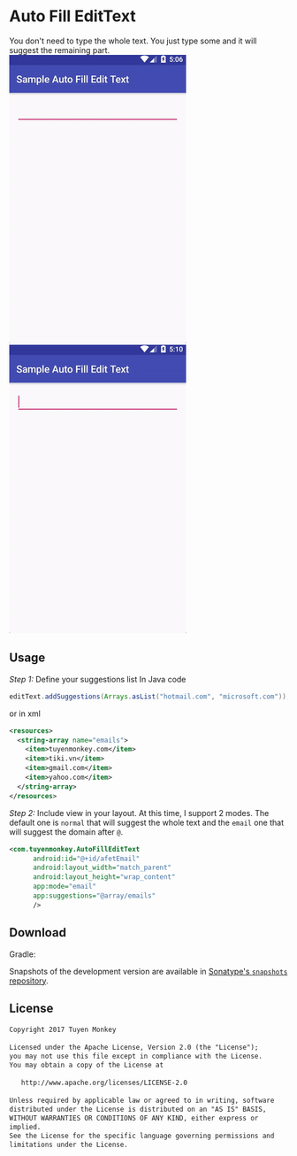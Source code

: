 # Auto Fill EditText
You don't need to type the whole text. You just type some and it will suggest the remaining part.
![](screenshots/screenshot-1.gif)
![](screenshots/screenshot-2.gif)

## Usage
*Step 1:* Define your suggestions list
In Java code
```java
editText.addSuggestions(Arrays.asList("hotmail.com", "microsoft.com"));
```
or in xml
```xml
<resources>
  <string-array name="emails">
    <item>tuyenmonkey.com</item>
    <item>tiki.vn</item>
    <item>gmail.com</item>
    <item>yahoo.com</item>
  </string-array>
</resources>
```

*Step 2:* Include view in your layout. At this time, I support 2 modes. The default one is `normal` that will suggest the whole text and the `email` one that will suggest the domain after `@`.
```xml
<com.tuyenmonkey.AutoFillEditText
      android:id="@+id/afetEmail"
      android:layout_width="match_parent"
      android:layout_height="wrap_content"
      app:mode="email"
      app:suggestions="@array/emails"
      />
```

## Download
Gradle:

Snapshots of the development version are available in [Sonatype's `snapshots` repository](https://oss.sonatype.org/content/repositories/snapshots/).

## License

    Copyright 2017 Tuyen Monkey

    Licensed under the Apache License, Version 2.0 (the "License");
    you may not use this file except in compliance with the License.
    You may obtain a copy of the License at

       http://www.apache.org/licenses/LICENSE-2.0

    Unless required by applicable law or agreed to in writing, software
    distributed under the License is distributed on an "AS IS" BASIS,
    WITHOUT WARRANTIES OR CONDITIONS OF ANY KIND, either express or implied.
    See the License for the specific language governing permissions and
    limitations under the License.
